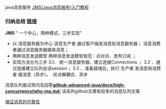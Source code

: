 java消息服务 [JMS(Java消息服务)入门教程](http://www.cnblogs.com/chenpi/p/5559349.html)

### 归纳总结 [链接](https://www.jianshu.com/p/942925f36490)

**JMS** “ 一个中心，两种模式，三步实现”

- 以 消息服务器为中心 消息生产者 通过客户端发消息给消息服务器； 消息消费者通过消息服务器接收消息；
- 两种消息发送模型 两种消息发送模型规范：点对点、发布订阅 ；
- 实现方法分为三步
  3.1、 统一消息服务器，建立连接Connections ；
  3.2 、通过连接建立队列会话session；
  3.3 、准备就绪后，执行 生产者 发消息和消费者 接消息（异步）。
  .优点解耦合、异步

消息队列面试常问及回答[**github-advanced-java/docs/high-concurrency/why-mq.md**/](https://github.com/doocs/advanced-java/blob/6ad911ac4080e5121f644d524020c4f3070ba345/docs/high-concurrency/why-mq.md)  该系列github文章有较多的消息队列文章

[保证消息的可靠性](https://github.com/doocs/advanced-java/blob/6ad911ac4080e5121f644d524020c4f3070ba345/docs/high-concurrency/how-to-ensure-the-reliable-transmission-of-messages.md)

